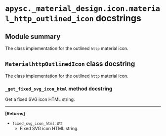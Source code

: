 # `apysc._material_design.icon.material_http_outlined_icon` docstrings

## Module summary

The class implementation for the outlined `http` material icon.

## `MaterialhttpOutlinedIcon` class docstring

The class implementation for the outlined `http` material icon.

### `_get_fixed_svg_icon_html` method docstring

Get a fixed SVG icon HTML string.<hr>

**[Returns]**

- `fixed_svg_icon_html`: str
  - Fixed SVG icon HTML string.